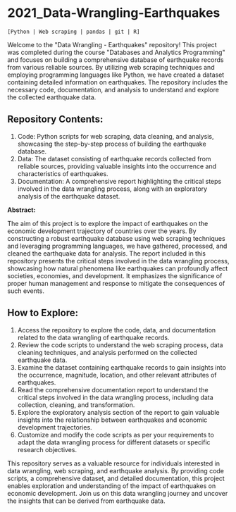 # 2021_Data-Wrangling-Earthquakes
`[Python | Web scraping | pandas | git | R]`

Welcome to the "Data Wrangling - Earthquakes" repository! This project was completed during the course "Databases and Analytics Programming" and focuses on building a comprehensive database of earthquake records from various reliable sources. By utilizing web scraping techniques and employing programming languages like Python, we have created a dataset containing detailed information on earthquakes. The repository includes the necessary code, documentation, and analysis to understand and explore the collected earthquake data.

## Repository Contents:
1. Code: Python scripts for web scraping, data cleaning, and analysis, showcasing the step-by-step process of building the earthquake database.
1. Data: The dataset consisting of earthquake records collected from reliable sources, providing valuable insights into the occurrence and characteristics of earthquakes.
1. Documentation: A comprehensive report highlighting the critical steps involved in the data wrangling process, along with an exploratory analysis of the earthquake dataset.

**Abstract:**

The aim of this project is to explore the impact of earthquakes on the economic development trajectory of countries over the years. By constructing a robust earthquake database using web scraping techniques and leveraging programming languages, we have gathered, processed, and cleaned the earthquake data for analysis. The report included in this repository presents the critical steps involved in the data wrangling process, showcasing how natural phenomena like earthquakes can profoundly affect societies, economies, and development. It emphasizes the significance of proper human management and response to mitigate the consequences of such events.

## How to Explore:

1. Access the repository to explore the code, data, and documentation related to the data wrangling of earthquake records.
1. Review the code scripts to understand the web scraping process, data cleaning techniques, and analysis performed on the collected earthquake data.
1. Examine the dataset containing earthquake records to gain insights into the occurrence, magnitude, location, and other relevant attributes of earthquakes.
1. Read the comprehensive documentation report to understand the critical steps involved in the data wrangling process, including data collection, cleaning, and transformation.
1. Explore the exploratory analysis section of the report to gain valuable insights into the relationship between earthquakes and economic development trajectories.
1. Customize and modify the code scripts as per your requirements to adapt the data wrangling process for different datasets or specific research objectives.

This repository serves as a valuable resource for individuals interested in data wrangling, web scraping, and earthquake analysis. By providing code scripts, a comprehensive dataset, and detailed documentation, this project enables exploration and understanding of the impact of earthquakes on economic development. Join us on this data wrangling journey and uncover the insights that can be derived from earthquake data.
